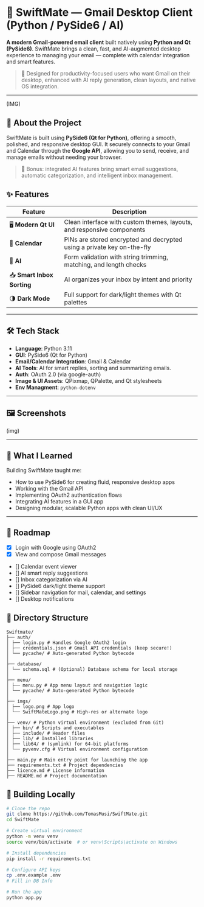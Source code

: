 # 💌 SwiftMate — Gmail Desktop Client (Python / PySide6 / AI)

**A modern Gmail-powered email client** built natively using **Python and Qt (PySide6)**. SwiftMate brings a clean, fast, and AI-augmented desktop experience to managing your email — complete with calendar integration and smart features.

> 🎯 Designed for productivity-focused users who want Gmail on their desktop, enhanced with AI reply generation, clean layouts, and native OS integration.

---

(IMG)

## 🧩 About the Project
SwiftMate is built using **PySide6 (Qt for Python)**, offering a smooth, polished, and responsive desktop GUI. It securely connects to your Gmail and Calendar through the **Google API**, allowing you to send, receive, and manage emails without needing your browser.

> 🤖 Bonus: integrated AI features bring smart email suggestions, automatic categorization, and intelligent inbox management.


## ✨ Features


| Feature                     | Description                                                                 |
|---------------------------- |-----------------------------------------------------------------------------|
| 🖥️  **Modern Qt UI**        | Clean interface with custom themes, layouts, and responsive components     |
| 📅 **Calendar**             | PINs are stored encrypted and decrypted using a private key on-the-fly     |
| 🤖 **AI**                   | Form validation with string trimming, matching, and length checks           |
| 📥 **Smart Inbox Sorting**     | AI organizes your inbox by intent and priority                                |
| 🌗 **Dark Mode**     | 	Full support for dark/light themes with Qt palettes   |


---

## 🛠 Tech Stack

- **Language**: Python 3.11
- **GUI**: PySide6 (Qt for Python)
- **Email/Calendar Integration**: Gmail & Calendar 
- **AI Tools**: AI for smart replies, sorting and summarizing emails.
- **Auth**: OAuth 2.0 (via google-auth)
- **Image & UI Assets**: QPixmap, QPalette, and Qt stylesheets
- **Env Managment**: `python-dotenv` 

---

## 🖼️ Screenshots

(img)

---

## 🧠 What I Learned

Building SwiftMate taught me:

- How to use PySide6 for creating fluid, responsive desktop apps
- Working with the Gmail API
- Implementing OAuth2 authentication flows
- Integrating AI features in a GUI app 
- Designing modular, scalable Python apps with clean UI/UX

---


## 📌 Roadmap

- [X] Login with Google using OAuth2
- [X] View and compose Gmail messages
- [] Calendar event viewer
- [] AI smart reply suggestions
- [] Inbox categorization via AI
- [] PySide6 dark/light theme support
- [] Sidebar navigation for mail, calendar, and settings
- [] Desktop notifications


## 📁 Directory Structure

```
Swiftmate/
├── auth/
│ ├── login.py # Handles Google OAuth2 login
│ ├── credentials.json # Gmail API credentials (keep secure!)
│ └── pycache/ # Auto-generated Python bytecode
│
├── database/
│ └── schema.sql # (Optional) Database schema for local storage
│
├── menu/
│ ├── menu.py # App menu layout and navigation logic
│ └── pycache/ # Auto-generated Python bytecode
│
├── imgs/
│ ├── logo.png # App logo
│ └── SwiftMateLogo.png # High-res or alternate logo
│
├── venv/ # Python virtual environment (excluded from Git)
│ ├── bin/ # Scripts and executables
│ ├── include/ # Header files
│ ├── lib/ # Installed libraries
│ ├── lib64/ # (symlink) for 64-bit platforms
│ └── pyvenv.cfg # Virtual environment configuration
│
├── main.py # Main entry point for launching the app
├── requirements.txt # Project dependencies
├── licence.md # License information
├── README.md # Project documentation
```

## 🚀 Building Locally
```bash
# Clone the repo
git clone https://github.com/TomasMusi/SwiftMate.git
cd SwiftMate

# Create virtual environment
python -m venv venv
source venv/bin/activate  # or venv\Scripts\activate on Windows

# Install dependencies
pip install -r requirements.txt

# Configure API keys
cp .env.example .env
# Fill in DB Info

# Run the app
python app.py
```